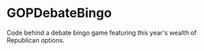 # GOPDebateBingo
Code behind a debate bingo game featuring this year's wealth of Republican options.
